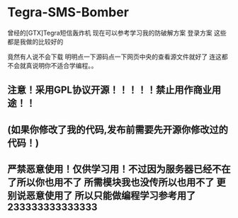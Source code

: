 # Tegra-SMS-Bomber
曾经的[GTX]Tegra短信轰炸机 现在可以参考学习我的防破解方案 登录方案 这些都是我做的比较好的

竟然有人说不会下载 明明点一下源码点一下网页中央的查看源文件就好了 连这都不会就真说明你不适合学编程。。
## __注意！采用GPL协议开源！！！！！禁止用作商业用途！！__ ##
## __(如果你修改了我的代码,发布前需要先开源你修改过的代码！)__ ##
## __严禁恶意使用！仅供学习用！不过因为服务器已经不在了所以你也用不了 所需模块我也没传所以也用不了 更别说恶意使用了 所以只能做编程学习参考用了 233333333333333__ ##
